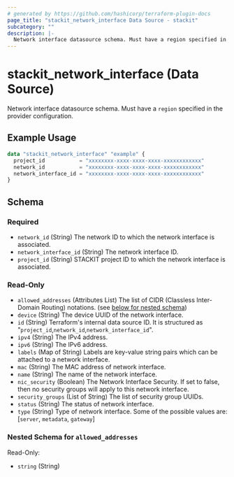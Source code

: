 ```yaml
---
# generated by https://github.com/hashicorp/terraform-plugin-docs
page_title: "stackit_network_interface Data Source - stackit"
subcategory: ""
description: |-
  Network interface datasource schema. Must have a region specified in the provider configuration.
---
```


# stackit_network_interface (Data Source)

Network interface datasource schema. Must have a `region` specified in the provider configuration.

## Example Usage

```terraform
data "stackit_network_interface" "example" {
  project_id           = "xxxxxxxx-xxxx-xxxx-xxxx-xxxxxxxxxxxx"
  network_id           = "xxxxxxxx-xxxx-xxxx-xxxx-xxxxxxxxxxxx"
  network_interface_id = "xxxxxxxx-xxxx-xxxx-xxxx-xxxxxxxxxxxx"
}
```

<!-- schema generated by tfplugindocs -->
## Schema

### Required

- `network_id` (String) The network ID to which the network interface is associated.
- `network_interface_id` (String) The network interface ID.
- `project_id` (String) STACKIT project ID to which the network interface is associated.

### Read-Only

- `allowed_addresses` (Attributes List) The list of CIDR (Classless Inter-Domain Routing) notations. (see [below for nested schema](#nestedatt--allowed_addresses))
- `device` (String) The device UUID of the network interface.
- `id` (String) Terraform's internal data source ID. It is structured as "`project_id`,`network_id`,`network_interface_id`".
- `ipv4` (String) The IPv4 address.
- `ipv6` (String) The IPv6 address.
- `labels` (Map of String) Labels are key-value string pairs which can be attached to a network interface.
- `mac` (String) The MAC address of network interface.
- `name` (String) The name of the network interface.
- `nic_security` (Boolean) The Network Interface Security. If set to false, then no security groups will apply to this network interface.
- `security_groups` (List of String) The list of security group UUIDs.
- `status` (String) The status of network interface.
- `type` (String) Type of network interface. Some of the possible values are: [`server`, `metadata`, `gateway`]

<a id="nestedatt--allowed_addresses"></a>
### Nested Schema for `allowed_addresses`

Read-Only:

- `string` (String)
